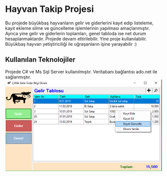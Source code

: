 # Hayvan Takip Projesi
Bu projede büyükbaş hayvanların gelir ve giderlerini kayıt edip listeleme, kayıt ekleme silme ve güncelleme işlemlerinin yapılması amaçlanmıştır.
Ayrıca yine gelir ve giderlerin toplamları, genel tabloda ise net durum hesaplanmaktardır.
Projede devam ettirilebilir. Yine proje kullanılabilir. Büyükbaş hayvan yetiştiriciliği ile uğraşanların işine yarayabilir :)

## Kullanılan Teknolojiler
Projede C# ve Ms Sql Server kullanılmıştır. Veritabanı bağlantısı ado.net ile sağlanmıştır.
![alt text](https://github.com/Huseyin6/HayvanTakip/blob/master/Ekran%20G%C3%B6r%C3%BCnt%C3%BCs%C3%BC%20(3).png)
